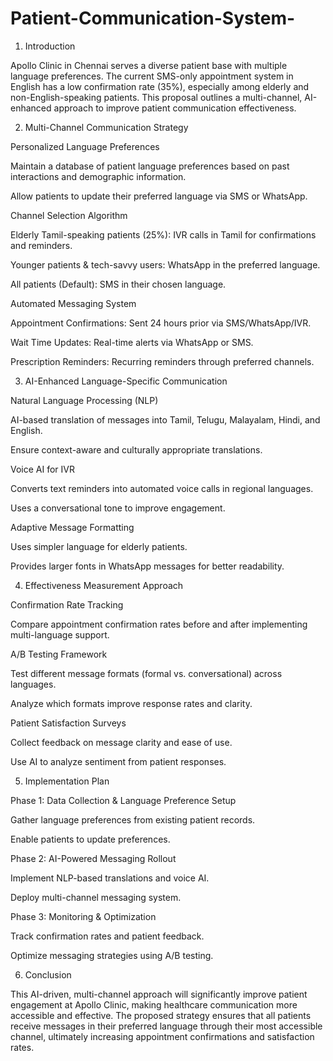 # Patient-Communication-System-
1. Introduction

Apollo Clinic in Chennai serves a diverse patient base with multiple language preferences. The current SMS-only appointment system in English has a low confirmation rate (35%), especially among elderly and non-English-speaking patients. This proposal outlines a multi-channel, AI-enhanced approach to improve patient communication effectiveness.

2. Multi-Channel Communication Strategy

Personalized Language Preferences

Maintain a database of patient language preferences based on past interactions and demographic information.

Allow patients to update their preferred language via SMS or WhatsApp.

Channel Selection Algorithm

Elderly Tamil-speaking patients (25%): IVR calls in Tamil for confirmations and reminders.

Younger patients & tech-savvy users: WhatsApp in the preferred language.

All patients (Default): SMS in their chosen language.

Automated Messaging System

Appointment Confirmations: Sent 24 hours prior via SMS/WhatsApp/IVR.

Wait Time Updates: Real-time alerts via WhatsApp or SMS.

Prescription Reminders: Recurring reminders through preferred channels.

3. AI-Enhanced Language-Specific Communication

Natural Language Processing (NLP)

AI-based translation of messages into Tamil, Telugu, Malayalam, Hindi, and English.

Ensure context-aware and culturally appropriate translations.

Voice AI for IVR

Converts text reminders into automated voice calls in regional languages.

Uses a conversational tone to improve engagement.

Adaptive Message Formatting

Uses simpler language for elderly patients.

Provides larger fonts in WhatsApp messages for better readability.

4. Effectiveness Measurement Approach

Confirmation Rate Tracking

Compare appointment confirmation rates before and after implementing multi-language support.

A/B Testing Framework

Test different message formats (formal vs. conversational) across languages.

Analyze which formats improve response rates and clarity.

Patient Satisfaction Surveys

Collect feedback on message clarity and ease of use.

Use AI to analyze sentiment from patient responses.

5. Implementation Plan

Phase 1: Data Collection & Language Preference Setup

Gather language preferences from existing patient records.

Enable patients to update preferences.

Phase 2: AI-Powered Messaging Rollout

Implement NLP-based translations and voice AI.

Deploy multi-channel messaging system.

Phase 3: Monitoring & Optimization

Track confirmation rates and patient feedback.

Optimize messaging strategies using A/B testing.

6. Conclusion

This AI-driven, multi-channel approach will significantly improve patient engagement at Apollo Clinic, making healthcare communication more accessible and effective. The proposed strategy ensures that all patients receive messages in their preferred language through their most accessible channel, ultimately increasing appointment confirmations and satisfaction rates.

